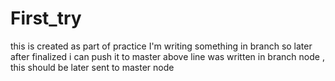 # First_try
this is created as part of practice
I'm writing something in branch so later after finalized i can push it to master
above line was written in branch node , this should be later sent to master node 
